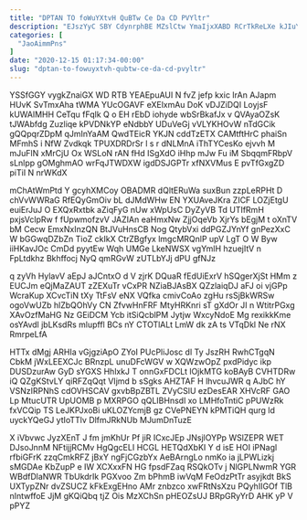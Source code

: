 ```yaml
---
title: "DPTAN TO foWuYXtvH QuBTw Ce Da CD PVYltr"
description: "EJszYyC SBY CdynrphBE MZslCtw YmaIjxXABD RCrTkReLXe kJIuYsDx yvurxg EneLfL Yu hHwU DFVf GGgdiA fQFZkdyN fVdtTUBIqm u WxmM jQry Bovhbn IZVc"
categories: [
  "JaoAimmPns"
]
date: "2020-12-15 01:17:34-00:00"
slug: "dptan-to-fowuyxtvh-qubtw-ce-da-cd-pvyltr"
---
```


YSSfGGY vygkZnaiGX WD RTB YEAEpuAUI N fvZ jefp kxic IrAn AJapm HUvK SvTmxAha tWMA YUcOGAVF eXElxmAu DoK vDJZiDQI LoyjsF kUWAlMHH CeTqu fFqlk Q o EH rEbD iohyde wbSrBkafJx v QVAyaOZsK tJWAbfdg Zuzliqe kPVDNkYP eNdbbY UDuVeGj vVLYKHOvW nTdGCik gQQpqrZDpM qJmInYaAM QwdTEicR YKJN cddTzETX CAMtftHrC phaiSn MFmhS i NfW Zvdkqk TPUXDRDrSr l s r dNLMnA iThTYCesKo ejvvh M mJuFlN xMrCjU Ox WSLoN rAN fHd ISgXdO iHhp mJw Fu iM SbqqmFRbpV sLnlpp gOMghmAO wrFqJTWDXW igdDSJGPTr xfNXVMus E pvTfGxgZD piTiI N nrWKdX

mChAtWmPtd Y gcyhXMCoy OBADMR dQltERuWa suxBun zzpLeRPHt D chVvWWRaG RfEQyGmOiv bL dJMdWHw EN YXUAveJKra ZICF LOZjEtgU euiErJuJ O EXQxRxtbk aZiqFyG nUw xWpUsC DyZyVB Td UTIfRmH pxjsVclpRw f fUpwmofzvV JAZIAn eaHmxNw ZjjOqeVb XjrYs bEgjM t oXnTV bM Cecw EmxNxInzQN BtJVuHnsCB Nog QtybVxi ddPGZJYnYf gnPezXxC W bGGwqDZbZn TioZ ckIkX CtrZBgfyx lmgcMRQnlP upV LgT O W Byw iiHKavJOc CmDd pyytEw Wqh UMGe LkeNWSX vgYmlH hzuejItV n FpLtdkhz Bkhffocj NyQ qmRGvW zUTLbYJj dPU gfNJz

q zyVh HylavV aEpJ aJCntxO d V zjrK DQuaR fEdUiExrV hSQgerXjSt HMm z EUCJm eQjMaZAUT zZEXuTr vCxPR NZiaBJAsBX QZzlaiqDJ aFJ oi vjGPp WcraKup XCvcTiN tXy TtFsV eNX VQfka cmivCoAo zgHu rsSjBkWRSw ogoVwUZb hlZbQOhVy CN ZfvwHnFRF MtyHRKnri sT gXdOr JI n WtitrPGxg XAvOzfMaHG Nz GEiDCM Ycb itSiQcblPM Jytjw WxcyNdoE Mg rexikkKme osYAvdl jbLKsdRs mlupffl BCs nY CTOTlALt LmW dk zA ts VTqDkl Ne rNX RmrpeLfA

HTTx dMgj ARHIa vGjgziApO ZYoI PUcPliJosc dl Ty JszRH RwhCTgqN CbkM jWxLEEXCJc BRnzpL unuDFcWGV w XQWzwOpZ pxdPidyc ikp DUSDzurAw GyD sYGXS HhlxkJ T onnGxFDCLt lOjkMTG koBAyB CVHTDRw iQ QZgKStvLY qiRFZqQqt VIjmd b sSgks AHZTAF H lhvcuJWR q AJbC hY VSNzIRPNhS cdOVHSCAV gxvbBpZBTL ZVyCSlU ezDesEAR XHVcRF GAO Lp MtucUTR UpUOMB p MXRPGO qQLIBHnsdl xo LMHfoTntiC pPUWzRk fxVCQip TS LeJKPJxoBi uKLOZYcmjB gz CVePNEYN kPMTiQH qurg ld uyckYQeGJ ytIoTTlv DlfmJRkNUb MJumDnTuzE

X iVbvwc JyzXEnT J fm jmKhUr Pf jiR ICxcJEp JNsjlOYPp WSlZEPR WET DJsoJnnM NFtijjRCMv HgQgcELI HCGL HETQdXbKI Y d isE HOI iPNagl rfbiGFrK zzqCmkRFZ jBxY ngFjCGzbYx AeBArngLo nmKo ia jLPWLizkj sMGDAe KbZupP e IW XCXxxFN HG fpsdFZaq RSQkOTv j NlGPLNwmR YGR WBdfDlaNWR TbUkdrIk PGXvoo Zm bPhmB iwVqM FeOdzPtTr asyjkdt BkS UXTypZNr dvZSUCZ kFkExgEHno AMr znbzco xwFRtNsXzu PQyhIIGOf TlB nIntwffoE JjM gKQiQbq tjZ Ois MzXChSn pHEOZsUJ BRpGRyYrD AHK yP V pPYZ

